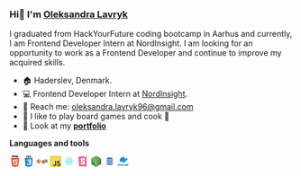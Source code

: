 ### Hi👋 I'm [Oleksandra Lavryk](https://www.linkedin.com/in/oleksandra-lavryk/)

I graduated from HackYourFuture coding bootcamp in Aarhus and currently, I am  Frontend Developer Intern at NordInsight. 
I am looking for an opportunity to work as a Frontend Developer and continue to improve my acquired skills.

- 🏠 Haderslev, Denmark.
- 💻 Frontend Developer Intern at [NordInsight](https://www.nordinsight.com/).
- 📧 Reach me: [oleksandra.lavryk96@gmail.com](mailto:oleksandra.lavryk96@gmail.com)
- 🎲 I like to play board games and cook 🍪
- 🔹 Look at my **[portfolio](https://oleksandra-lavryk.github.io/oleksandra-lavryk-portfolio/)**

**Languages and tools**

<code><img height="20" src="https://raw.githubusercontent.com/github/explore/80688e429a7d4ef2fca1e82350fe8e3517d3494d/topics/html/html.png"></code>
<code><img height="20" src="https://raw.githubusercontent.com/github/explore/80688e429a7d4ef2fca1e82350fe8e3517d3494d/topics/css/css.png"></code>
<code><img height="20" src="https://raw.githubusercontent.com/github/explore/80688e429a7d4ef2fca1e82350fe8e3517d3494d/topics/git/git.png"></code>
<code><img height="20" src="https://raw.githubusercontent.com/github/explore/80688e429a7d4ef2fca1e82350fe8e3517d3494d/topics/javascript/javascript.png"></code>
<code><img height="20" src="https://raw.githubusercontent.com/github/explore/80688e429a7d4ef2fca1e82350fe8e3517d3494d/topics/react/react.png"></code>
<code><img height="20" src="https://raw.githubusercontent.com/github/explore/80688e429a7d4ef2fca1e82350fe8e3517d3494d/topics/storybook/storybook.png"></code>
<code><img height="20" src="https://raw.githubusercontent.com/github/explore/80688e429a7d4ef2fca1e82350fe8e3517d3494d/topics/nodejs/nodejs.png"></code>
<code><img height="20" src="https://raw.githubusercontent.com/github/explore/80688e429a7d4ef2fca1e82350fe8e3517d3494d/topics/sql/sql.png"></code>
<code><img height="20" src="https://raw.githubusercontent.com/github/explore/80688e429a7d4ef2fca1e82350fe8e3517d3494d/topics/docker/docker.png"></code>

<!---
oleksandra-lavryk/oleksandra-lavryk is a ✨ special ✨ repository because its `README.md` (this file) appears on your GitHub profile.
You can click the Preview link to take a look at your changes.
--->
